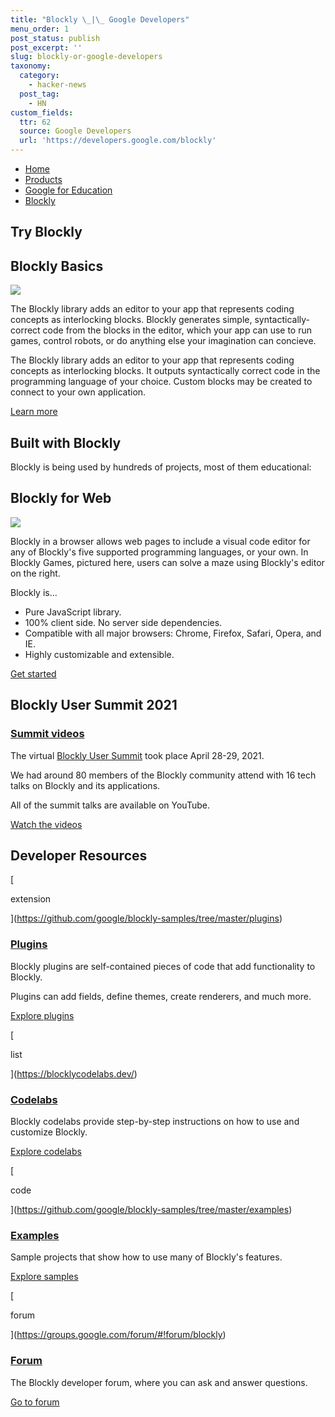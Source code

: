 ```yaml
---
title: "Blockly \_|\_ Google Developers"
menu_order: 1
post_status: publish
post_excerpt: ''
slug: blockly-or-google-developers
taxonomy:
  category:
    - hacker-news
  post_tag:
    - HN
custom_fields:
  ttr: 62
  source: Google Developers
  url: 'https://developers.google.com/blockly'
---
```

*   [Home](https://developers.google.com/)
*   [Products](https://developers.google.com/products)
*   [Google for Education](https://developers.google.com/edu)
*   [Blockly](https://developers.google.com/blockly)

Try Blockly
-----------

Blockly Basics
--------------

![](https://developers.google.com/blockly/images/BlocklyDemoImage.png)

The Blockly library adds an editor to your app that represents coding concepts as interlocking blocks. Blockly generates simple, syntactically-correct code from the blocks in the editor, which your app can use to run games, control robots, or do anything else your imagination can concieve.

The Blockly library adds an editor to your app that represents coding concepts as interlocking blocks. It outputs syntactically correct code in the programming language of your choice. Custom blocks may be created to connect to your own application.

[Learn more](https://developers.google.com/blockly/guides/overview)

Built with Blockly
------------------

Blockly is being used by hundreds of projects, most of them educational:

Blockly for Web
---------------

[![](https://developers.google.com/blockly/images/browser-mac-web-maze.png)](https://developers.google.com/blockly/guides/get-started/web)

Blockly in a browser allows web pages to include a visual code editor for any of Blockly's five supported programming languages, or your own. In Blockly Games, pictured here, users can solve a maze using Blockly's editor on the right.

Blockly is...

*   Pure JavaScript library.
*   100% client side. No server side dependencies.
*   Compatible with all major browsers: Chrome, Firefox, Safari, Opera, and IE.
*   Highly customizable and extensible.

[Get started](https://developers.google.com/blockly/guides/get-started/web)

Blockly User Summit 2021
------------------------

### [Summit videos](https://www.youtube.com/playlist?list=PLSIUOFhnxEiCjoIwJ0jAdwpTZET73CK7d)

The virtual [Blockly User Summit](https://sites.google.com/corp/view/blockly-summit-2021/home?authuser=0) took place April 28-29, 2021.

We had around 80 members of the Blockly community attend with 16 tech talks on Blockly and its applications.

All of the summit talks are available on YouTube.

[Watch the videos](https://www.youtube.com/playlist?list=PLSIUOFhnxEiCjoIwJ0jAdwpTZET73CK7d)

Developer Resources
-------------------

[

extension



](https://github.com/google/blockly-samples/tree/master/plugins)

### [Plugins](https://github.com/google/blockly-samples/tree/master/plugins)

Blockly plugins are self-contained pieces of code that add functionality to Blockly.

Plugins can add fields, define themes, create renderers, and much more.

[Explore plugins](https://github.com/google/blockly-samples/tree/master/plugins)

[

list



](https://blocklycodelabs.dev/)

### [Codelabs](https://blocklycodelabs.dev/)

Blockly codelabs provide step-by-step instructions on how to use and customize Blockly.

[Explore codelabs](https://blocklycodelabs.dev/)

[

code



](https://github.com/google/blockly-samples/tree/master/examples)

### [Examples](https://github.com/google/blockly-samples/tree/master/examples)

Sample projects that show how to use many of Blockly's features.

[Explore samples](https://github.com/google/blockly-samples/tree/master/examples)

[

forum



](https://groups.google.com/forum/#!forum/blockly)

### [Forum](https://groups.google.com/forum/#!forum/blockly)

The Blockly developer forum, where you can ask and answer questions.

[Go to forum](https://groups.google.com/forum/#!forum/blockly)
